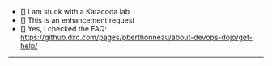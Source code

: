 <!--
  Please add an X to checkboxes which apply below (remove spaces)
-->
- [] I am stuck with a Katacoda lab
- [] This is an enhancement request
- [] Yes, I checked the FAQ: https://github.dxc.com/pages/pberthonneau/about-devops-dojo/get-help/

---

